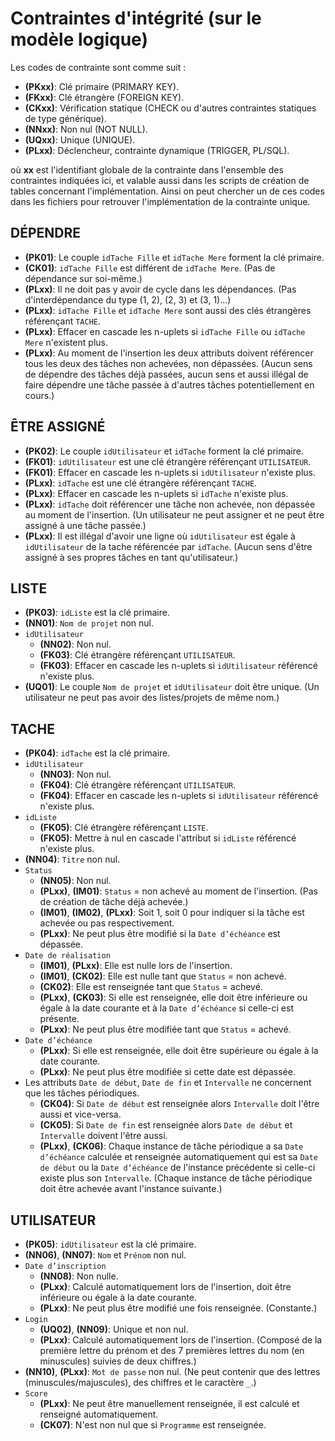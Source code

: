 # Contraintes d'intégrité (sur le modèle logique)

Les codes de contrainte sont comme suit :

* **(PKxx)**: Clé primaire (PRIMARY KEY).
* **(FKxx)**: Clé étrangère (FOREIGN KEY).
* **(CKxx)**: Vérification statique (CHECK ou d'autres contraintes statiques de type générique).
* **(NNxx)**: Non nul (NOT NULL).
* **(UQxx)**: Unique (UNIQUE).
* **(PLxx)**: Déclencheur, contrainte dynamique (TRIGGER, PL/SQL).

où **xx** est l'identifiant globale de la contrainte dans l'ensemble des contraintes indiquées ici, et valable aussi dans les scripts de création de tables concernant l'implémentation. Ainsi on peut chercher un de ces codes dans les fichiers pour retrouver l'implémentation de la contrainte unique.

## DÉPENDRE

* **(PK01)**: Le couple `idTache Fille` et `idTache Mere` forment la clé primaire.
* **(CK01)**: `idTache Fille` est différent de `idTache Mere`. (Pas de dépendance sur soi-même.)
* **(PLxx)**: Il ne doit pas y avoir de cycle dans les dépendances. (Pas d'interdépendance du type (1, 2), (2, 3) et (3, 1)...)
* **(PLxx)**: `idTache Fille` et `idTache Mere` sont aussi des clés étrangères référençant `TACHE`.
* **(PLxx)**: Effacer en cascade les n-uplets si `idTache Fille` ou `idTache Mere` n'existent plus.
* **(PLxx)**: Au moment de l'insertion les deux attributs doivent référencer tous les deux des tâches non achevées, non dépassées. (Aucun sens de dépendre des tâches déjà passées, aucun sens et aussi illégal de faire dépendre une tâche passée à d'autres tâches potentiellement en cours.)

## ÊTRE ASSIGNÉ

* **(PK02)**: Le couple `idUtilisateur` et `idTache` forment la clé primaire.
* **(FK01)**: `idUtilisateur` est une clé étrangère référençant `UTILISATEUR`.
* **(FK01)**: Effacer en cascade les n-uplets si `idUtilisateur` n'existe plus.
* **(PLxx)**: `idTache` est une clé étrangère référençant `TACHE`.
* **(PLxx)**: Effacer en cascade les n-uplets si `idTache` n'existe plus.
* **(PLxx)**: `idTache` doit référencer une tâche non achevée, non dépassée au moment de l'insertion. (Un utilisateur ne peut assigner et ne peut être assigné à une tâche passée.)
* **(PLxx)**: Il est illégal d'avoir une ligne où `idUtilisateur` est égale à `idUtilisateur` de la tache référencée par `idTache`. (Aucun sens d'être assigné à ses propres tâches en tant qu'utilisateur.)

## LISTE

* **(PK03)**: `idListe` est la clé primaire.
* **(NN01)**: `Nom de projet` non nul.
* `idUtilisateur`
  * **(NN02)**: Non nul.
  * **(FK03)**: Clé étrangère référençant `UTILISATEUR`.
  * **(FK03)**: Effacer en cascade les n-uplets si `idUtilisateur` référencé n'existe plus.
* **(UQ01)**: Le couple `Nom de projet` et `idUtilisateur` doit être unique. (Un utilisateur ne peut pas avoir des listes/projets de même nom.)

## TACHE

* **(PK04)**: `idTache` est la clé primaire.
* `idUtilisateur`
  * **(NN03)**: Non nul.
  * **(FK04)**: Clé étrangère référençant `UTILISATEUR`.
  * **(FK04)**: Effacer en cascade les n-uplets si `idUtilisateur` référencé n'existe plus.
* `idListe`
  * **(FK05)**: Clé étrangère référençant `LISTE`.
  * **(FK05)**: Mettre à nul en cascade l'attribut si `idListe` référencé n'existe plus.
* **(NN04)**: `Titre` non nul.
* `Status`
  * **(NN05)**: Non nul.
  * **(PLxx)**, **(IM01)**: `Status` = non achevé au moment de l'insertion. (Pas de création de tâche déjà achevée.)
  * **(IM01)**, **(IM02)**, **(PLxx)**: Soit 1, soit 0 pour indiquer si la tâche est achevée ou pas respectivement.
  * **(PLxx)**: Ne peut plus être modifié si la `Date d’échéance` est dépassée.
* `Date de réalisation`
  * **(IM01)**, **(PLxx)**: Elle est nulle lors de l'insertion.
  * **(IM01)**, **(CK02)**: Elle est nulle tant que `Status` = non achevé.
  * **(CK02)**: Elle est renseignée tant que `Status` = achevé.
  * **(PLxx)**, **(CK03)**: Si elle est renseignée, elle doit être inférieure ou égale à la date courante et à la `Date d’échéance` si celle-ci est présente.
  * **(PLxx)**: Ne peut plus être modifiée tant que `Status` = achevé.
* `Date d’échéance`
  * **(PLxx)**: Si elle est renseignée, elle doit être supérieure ou égale à la date courante.
  * **(PLxx)**: Ne peut plus être modifiée si cette date est dépassée.
* Les attributs `Date de début`, `Date de fin` et `Intervalle` ne concernent que les tâches périodiques.
  * **(CK04)**: Si `Date de début` est renseignée alors `Intervalle` doit l'être aussi et vice-versa.
  * **(CK05)**: Si `Date de fin` est renseignée alors `Date de début` et `Intervalle` doivent l'être aussi.
  * **(PLxx)**, **(CK06)**: Chaque instance de tâche périodique a sa `Date d’échéance` calculée et renseignée automatiquement qui est sa `Date de début` ou la `Date d’échéance` de l'instance précédente si celle-ci existe plus son `Intervalle`. (Chaque instance de tâche périodique doit être achevée avant l'instance suivante.)

## UTILISATEUR

* **(PK05)**: `idUtilisateur` est la clé primaire.
* **(NN06)**, **(NN07)**: `Nom` et `Prénom` non nul.
* `Date d’inscription`
  * **(NN08)**: Non nulle.
  * **(PLxx)**: Calculé automatiquement lors de l'insertion, doit être inférieure ou égale à la date courante.
  * **(PLxx)**: Ne peut plus être modifié une fois renseignée. (Constante.)
* `Login`
  * **(UQ02)**, **(NN09)**: Unique et non nul.
  * **(PLxx)**: Calculé automatiquement lors de l'insertion. (Composé de la première lettre du prénom et des 7 premières lettres du nom (en minuscules) suivies de deux chiffres.)
* **(NN10)**, **(PLxx)**: `Mot de passe` non nul. (Ne peut contenir que des lettres (minuscules/majuscules), des chiffres et le caractère `_`.)
* `Score`
  * **(PLxx)**: Ne peut être manuellement renseignée, il est calculé et renseigné automatiquement.
  * **(CK07)**: N'est non nul que si `Programme` est renseignée.

